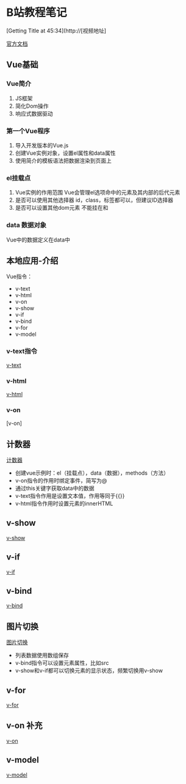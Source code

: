 # B站教程笔记

[Getting Title at 45:34](http://[视频地址]

[官方文档](https://cn.vuejs.org)

## Vue基础

### Vue简介
1. JS框架
2. 简化Dom操作
3. 响应式数据驱动
 
### 第一个Vue程序
1. 导入开发版本的Vue.js
2. 创建Vue实例对象，设置el属性和data属性
3. 使用简介的模板语法把数据渲染到页面上

### el挂载点
1. Vue实例的作用范围
   Vue会管理el选项命中的元素及其内部的后代元素
2. 是否可以使用其他选择器
   id，class，标签都可以，但建议ID选择器
3. 是否可以设置其他dom元素
   不能挂在<html>和<body>

### data 数据对象
Vue中的数据定义在data中

## 本地应用-介绍
Vue指令：
* v-text
* v-html
* v-on
* v-show
* v-if
* v-bind
* v-for
* v-model
  
### v-text指令
[v-text](../Vue知识积累/v-text.md)

### v-html
[v-html](../Vue知识积累/v-html.md)

### v-on
[v-on]

## 计数器

[计数器](vue学习用案例模板/计数器.html)
* 创建vue示例时：el（挂载点），data（数据），methods（方法）
* v-on指令的作用时绑定事件，简写为@
* 通过this关键字获取data中的数据
* v-text指令作用是设置文本值，作用等同于{{}}
* v-html指令作用时设置元素的innerHTML

## v-show
[v-show](../Vue知识积累/v-show.md)

## v-if
[v-if](../Vue知识积累/v-if.md)

## v-bind
[v-bind](../Vue知识积累/v-bind.md)

## 图片切换
[图片切换](vue学习用案例模板/图片切换.html)

* 列表数据使用数组保存
* v-bind指令可以设置元素属性，比如src
* v-show和v-if都可以切换元素的显示状态，频繁切换用v-show

## v-for
[v-for](../Vue知识积累/v-for.md)

## v-on 补充
[v-on](../Vue知识积累/v-on.md)

## v-model
[v-model](../Vue知识积累/v-model.md)
